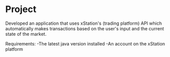 # Project

Developed an application that uses xStation's (trading platform) API which automatically makes transactions based on the user's input and the current state of the market.


Requirements:
-The latest java version installed
-An account on the xStation platform
